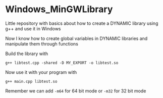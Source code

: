 # Windows_MinGWLibrary
Little repository with basics about how to create a DYNAMIC library using g++ and use it in Windows

Now I know how to create global variables in DYNAMIC libraries and manipulate them through functions

Build the library with

`g++ libtest.cpp -shared -D MY_EXPORT -o libtest.so`

Now use it with your program with

`g++ main.cpp libtest.so`

Remember we can add `-m64` for 64 bit mode or `-m32` for 32 bit mode
